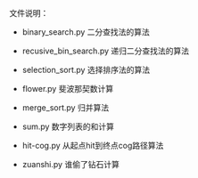 文件说明：
 - binary_search.py 二分查找法的算法
 
 - recusive_bin_search.py 递归二分查找法的算法
 
 - selection_sort.py 选择排序法的算法
 
 - flower.py 斐波那契数计算
 
 - merge_sort.py 归并算法
 
 - sum.py 数字列表的和计算
 
 - hit-cog.py 从起点hit到终点cog路径算法
 
 - zuanshi.py 谁偷了钻石计算

